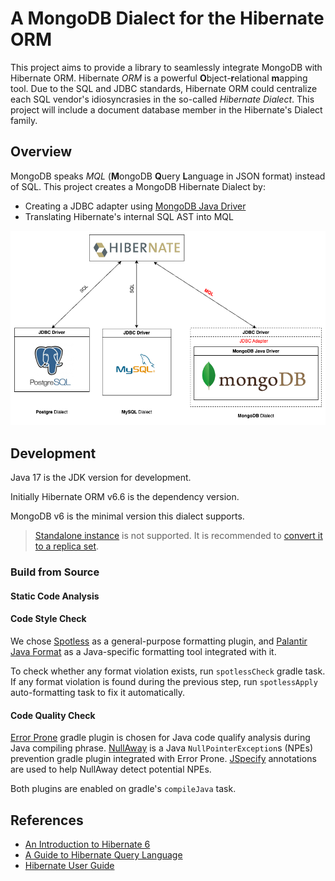 # A MongoDB Dialect for the Hibernate ORM

This project aims to provide a library to seamlessly integrate MongoDB with Hibernate ORM. Hibernate _ORM_ is a powerful **O**bject-**r**elational **m**apping tool. Due to the SQL and JDBC standards, Hibernate ORM could centralize each SQL vendor's idiosyncrasies in the so-called _Hibernate Dialect_. This project will include a document database member in the Hibernate's Dialect family.

## Overview

MongoDB speaks _MQL_ (**M**ongoDB **Q**uery **L**anguage in JSON format) instead of SQL. This project creates a MongoDB Hibernate Dialect by:

- Creating a JDBC adapter using [MongoDB Java Driver](https://www.mongodb.com/docs/drivers/java-drivers/)
- Translating Hibernate's internal SQL AST into MQL

<img src="mongodb_dialect.png" alt="MongoDB Dialect" />

## Development

Java 17 is the JDK version for development.

Initially Hibernate ORM v6.6 is the dependency version.

MongoDB v6 is the minimal version this dialect supports.

> [Standalone instance](https://www.mongodb.com/docs/manual/reference/glossary/#std-term-standalone) is not supported. It is recommended to [convert it to a replica set](https://www.mongodb.com/docs/manual/tutorial/convert-standalone-to-replica-set/).

### Build from Source

#### Static Code Analysis

#### Code Style Check

We chose [Spotless](https://github.com/diffplug/spotless/tree/main/plugin-gradle) as a general-purpose formatting plugin, and [Palantir Java Format](https://github.com/palantir/palantir-java-format) as a Java-specific formatting tool integrated with it.

To check whether any format violation exists, run `spotlessCheck` gradle task. If any format violation is found during the previous step, run `spotlessApply` auto-formatting task to fix it automatically.

#### Code Quality Check

[Error Prone](https://github.com/tbroyer/gradle-errorprone-plugin) gradle plugin is chosen for Java code qualify analysis during Java compiling phrase. [NullAway](https://github.com/uber/NullAway) is a Java `NullPointerException`s (NPEs) prevention gradle plugin integrated with Error Prone. [JSpecify](https://jspecify.dev) annotations are used to help NullAway detect potential NPEs.

Both plugins are enabled on gradle's `compileJava` task.

## References

- [An Introduction to Hibernate 6](https://docs.jboss.org/hibernate/orm/6.6/introduction/html_single/Hibernate_Introduction.html)
- [A Guide to Hibernate Query Language](https://docs.jboss.org/hibernate/orm/6.6/querylanguage/html_single/Hibernate_Query_Language.html)
- [Hibernate User Guide](https://docs.jboss.org/hibernate/orm/6.6/userguide/html_single/Hibernate_User_Guide.html)
